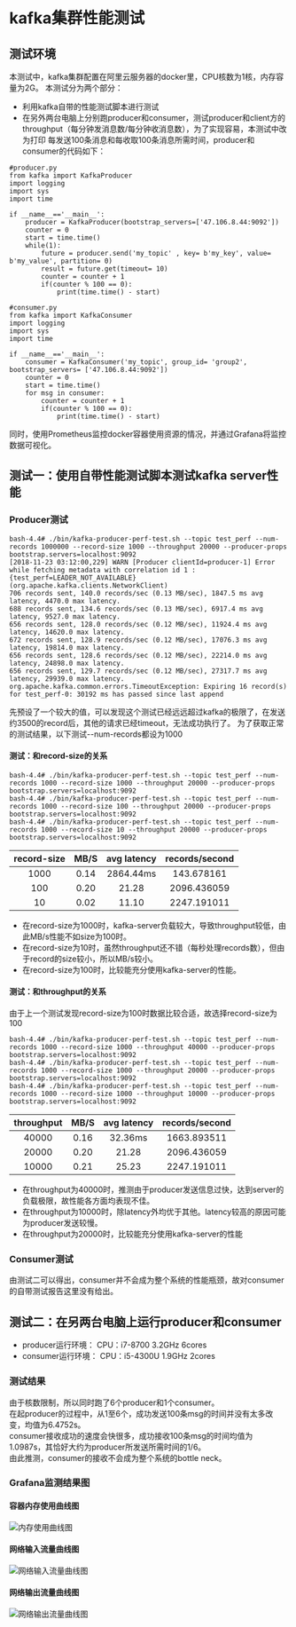 # kafka集群性能测试
## 测试环境
本测试中，kafka集群配置在阿里云服务器的docker里，CPU核数为1核，内存容量为2G。
本测试分为两个部分：
- 利用kafka自带的性能测试脚本进行测试
- 在另外两台电脑上分别跑producer和consumer，测试producer和client方的throughput（每分钟发消息数/每分钟收消息数），为了实现容易，本测试中改为打印
每发送100条消息和每收取100条消息所需时间，producer和consumer的代码如下：
```
#producer.py
from kafka import KafkaProducer
import logging
import sys
import time

if __name__=='__main__':
    producer = KafkaProducer(bootstrap_servers=['47.106.8.44:9092'])
    counter = 0
    start = time.time()
    while(1):
        future = producer.send('my_topic' , key= b'my_key', value= b'my_value', partition= 0)
        result = future.get(timeout= 10)
        counter = counter + 1
        if(counter % 100 == 0):
            print(time.time() - start)
```
```
#consumer.py
from kafka import KafkaConsumer
import logging
import sys
import time

if __name__=='__main__':
    consumer = KafkaConsumer('my_topic', group_id= 'group2', bootstrap_servers= ['47.106.8.44:9092'])
    counter = 0
    start = time.time()
    for msg in consumer:	
        counter = counter + 1
        if(counter % 100 == 0):
            print(time.time() - start)
```
同时，使用Prometheus监控docker容器使用资源的情况，并通过Grafana将监控数据可视化。

## 测试一：使用自带性能测试脚本测试kafka server性能
### Producer测试
```
bash-4.4# ./bin/kafka-producer-perf-test.sh --topic test_perf --num-records 1000000 --record-size 1000 --throughput 20000 --producer-props bootstrap.servers=localhost:9092
[2018-11-23 03:12:00,229] WARN [Producer clientId=producer-1] Error while fetching metadata with correlation id 1 : {test_perf=LEADER_NOT_AVAILABLE} (org.apache.kafka.clients.NetworkClient)
706 records sent, 140.0 records/sec (0.13 MB/sec), 1847.5 ms avg latency, 4470.0 max latency.
688 records sent, 134.6 records/sec (0.13 MB/sec), 6917.4 ms avg latency, 9527.0 max latency.
656 records sent, 128.0 records/sec (0.12 MB/sec), 11924.4 ms avg latency, 14620.0 max latency.
672 records sent, 128.9 records/sec (0.12 MB/sec), 17076.3 ms avg latency, 19814.0 max latency.
656 records sent, 128.6 records/sec (0.12 MB/sec), 22214.0 ms avg latency, 24898.0 max latency.
656 records sent, 129.7 records/sec (0.12 MB/sec), 27317.7 ms avg latency, 29939.0 max latency.
org.apache.kafka.common.errors.TimeoutException: Expiring 16 record(s) for test_perf-0: 30192 ms has passed since last append
```
先预设了一个较大的值，可以发现这个测试已经远远超过kafka的极限了，在发送约3500的record后，其他的请求已经timeout，无法成功执行了。
为了获取正常的测试结果，以下测试--num-records都设为1000
#### 测试：和record-size的关系
```
bash-4.4# ./bin/kafka-producer-perf-test.sh --topic test_perf --num-records 1000 --record-size 1000 --throughput 20000 --producer-props bootstrap.servers=localhost:9092
bash-4.4# ./bin/kafka-producer-perf-test.sh --topic test_perf --num-records 1000 --record-size 100 --throughput 20000 --producer-props bootstrap.servers=localhost:9092
bash-4.4# ./bin/kafka-producer-perf-test.sh --topic test_perf --num-records 1000 --record-size 10 --throughput 20000 --producer-props bootstrap.servers=localhost:9092
```
| record-size | MB/S | avg latency |  records/second |
| :------: | :------: | :------: | :------: |
| 1000 | 0.14 | 2864.44ms | 143.678161 |
| 100 | 0.20 | 21.28 | 2096.436059 |
| 10  | 0.02 | 11.10 | 2247.191011 |

- 在record-size为1000时，kafka-server负载较大，导致throughput较低，由此MB/s性能不如size为100时。
- 在record-size为10时，虽然throughput还不错（每秒处理records数），但由于record的size较小，所以MB/s较小。
- 在record-size为100时，比较能充分使用kafka-server的性能。

#### 测试：和throughput的关系
由于上一个测试发现record-size为100时数据比较合适，故选择record-size为100
```
bash-4.4# ./bin/kafka-producer-perf-test.sh --topic test_perf --num-records 1000 --record-size 1000 --throughput 40000 --producer-props bootstrap.servers=localhost:9092
bash-4.4# ./bin/kafka-producer-perf-test.sh --topic test_perf --num-records 1000 --record-size 1000 --throughput 20000 --producer-props bootstrap.servers=localhost:9092
bash-4.4# ./bin/kafka-producer-perf-test.sh --topic test_perf --num-records 1000 --record-size 1000 --throughput 10000 --producer-props bootstrap.servers=localhost:9092
```
| throughput | MB/S | avg latency |  records/second |
| :------: | :------: | :------: | :------: |
| 40000 | 0.16 | 32.36ms | 1663.893511 |
| 20000 | 0.20 | 21.28 | 2096.436059 |
| 10000  | 0.21 | 25.23 | 2247.191011 |

- 在throughput为40000时，推测由于producer发送信息过快，达到server的负载极限，故性能各方面均表现不佳。
- 在throughput为10000时，除latency外均优于其他。latency较高的原因可能为producer发送较慢。
- 在throughput为20000时，比较能充分使用kafka-server的性能

### Consumer测试
由测试二可以得出，consumer并不会成为整个系统的性能瓶颈，故对consumer的自带测试报告这里没有给出。

## 测试二：在另两台电脑上运行producer和consumer
- producer运行环境：
CPU：i7-8700 3.2GHz 6cores
- consumer运行环境：
CPU：i5-4300U 1.9GHz 2cores

### 测试结果
由于核数限制，所以同时跑了6个producer和1个consumer。</br>
在起producer的过程中，从1至6个，成功发送100条msg的时间并没有太多改变，均值为6.4752s。</br>
consumer接收成功的速度会快很多，成功接收100条msg的时间均值为1.0987s，其恰好大约为producer所发送所需时间的1/6。</br>
由此推测，consumer的接收不会成为整个系统的bottle neck。</br>

### Grafana监测结果图
#### 容器内存使用曲线图
![内存使用曲线图](https://github.com/592McAvoy/homework1/blob/master/hw3/%E5%9B%BE%E7%89%87/%E5%86%85%E5%AD%98%E4%BD%BF%E7%94%A8.png)
#### 网络输入流量曲线图
![网络输入流量曲线图](https://github.com/592McAvoy/homework1/blob/master/hw3/%E5%9B%BE%E7%89%87/network%20input.png)
#### 网络输出流量曲线图
![网络输出流量曲线图](https://github.com/592McAvoy/homework1/blob/master/hw3/%E5%9B%BE%E7%89%87/network%20output.png)
